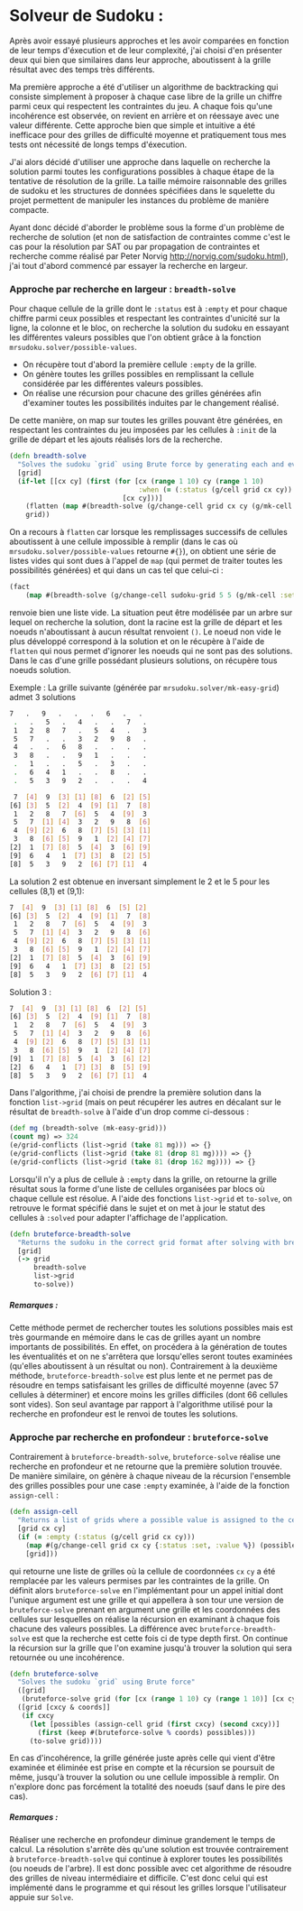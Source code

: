 # Solveur de Sudoku : 

Après avoir essayé plusieurs approches et les avoir comparées en fonction de leur temps d'éxecution et de leur complexité, j'ai choisi d'en présenter deux qui bien que similaires dans leur approche, aboutissent à la grille résultat avec des temps très différents.

Ma première approche a été d'utiliser un algorithme de backtracking qui consiste simplement à proposer à chaque case libre de la grille un chiffre parmi ceux qui respectent les contraintes du jeu. A chaque fois qu'une incohérence est observée, on revient en arrière et on réessaye avec une valeur différente. Cette approche bien que simple et intuitive a été inefficace pour des grilles de difficulté moyenne et pratiquement tous mes tests ont nécessité de longs temps d'éxecution. 

J'ai alors décidé d'utiliser une approche dans laquelle on recherche la solution parmi toutes les configurations possibles à chaque étape de la tentative de résolution de la grille. La taille mémoire raisonnable des grilles de sudoku et les structures de données spécifiées dans le squelette du projet permettent de manipuler les instances du problème de manière compacte.  

Ayant donc décidé d'aborder le problème sous la forme d'un problème de recherche de solution (et non de satisfaction de contraintes comme c'est le cas pour la résolution par SAT ou par propagation de contraintes et recherche comme réalisé par Peter Norvig http://norvig.com/sudoku.html), j'ai tout d'abord commencé par essayer la recherche en largeur.

### Approche par recherche en largeur : `breadth-solve` 

Pour chaque cellule de la grille dont le `:status` est à `:empty` et pour chaque chiffre parmi ceux possibles et respectant les contraintes d'unicité sur la ligne, la colonne et le bloc, on recherche la solution du sudoku en essayant les différentes valeurs possibles que l'on obtient grâce à la fonction `mrsudoku.solver/possible-values`.

* On récupère tout d'abord la première cellule `:empty` de la grille.
* On génère toutes les grilles possibles en remplissant la cellule considérée par les différentes valeurs possibles.
* On réalise une récursion pour chacune des grilles générées afin d'examiner toutes les possibilités induites par le changement réalisé.

De cette manière, on map sur toutes les grilles pouvant être générées, en respectant les contraintes du jeu imposées par les cellules à `:init` de la grille de départ et les ajouts réalisés lors de la recherche.

```clojure
(defn breadth-solve
  "Solves the sudoku `grid` using Brute force by generating each and every grid possible and returning the right one"
  [grid]
  (if-let [[cx cy] (first (for [cx (range 1 10) cy (range 1 10)
                                :when (= (:status (g/cell grid cx cy)) :empty)]
                            [cx cy]))]
    (flatten (map #(breadth-solve (g/change-cell grid cx cy (g/mk-cell :set %))) (possible-values grid cx cy)))
    grid))
```

On a recours à `flatten` car lorsque les remplissages successifs de cellules aboutissent à une cellule impossible à remplir (dans le cas où `mrsudoku.solver/possible-values` retourne `#{}`), on obtient une série de listes vides qui sont dues à l'appel de `map` (qui permet de traiter toutes les possibilités générées) et qui dans un cas tel que celui-ci :

```clojure
(fact
    (map #(breadth-solve (g/change-cell sudoku-grid 5 5 (g/mk-cell :set %))) #{}) => '()) => true
```

renvoie bien une liste vide. La situation peut être modélisée par un arbre sur lequel on recherche la solution, dont la racine est la grille de départ et les noeuds n'aboutissant à aucun résultat renvoient `()`.  Le noeud non vide le plus développé correspond à la solution et on le récupère à l'aide de `flatten` qui nous permet d'ignorer les noeuds qui ne sont pas des solutions. Dans le cas d'une grille possédant plusieurs solutions, on récupère tous noeuds solution. 

Exemple  : La grille suivante (générée par `mrsudoku.solver/mk-easy-grid`) admet 3 solutions 

```bash
7   .   9   .   .   .   6   .   .                     
 .   .   5   .   4   .   .   7   . 
 1   2   8   7   .   5   4   .   3 	  
 5   7   .   .   3   2   9   8   .    
 4   .   .   6   8   .   .   .   .    
 3   8   .   .   9   1   .   .   . 
 .   1   .   .   5   .   3   .   . 	 
 .   6   4   1   .   .   8   .   . 	
 .   5   3   9   2   .   .   .   4 	
```

```bash
 7  [4]  9  [3] [1] [8]  6  [2] [5]
[6] [3]  5  [2]  4  [9] [1]  7  [8]
 1   2   8   7  [6]  5   4  [9]  3 
 5   7  [1] [4]  3   2   9   8  [6]
 4  [9] [2]  6   8  [7] [5] [3] [1]
 3   8  [6] [5]  9   1  [2] [4] [7]
[2]  1  [7] [8]  5  [4]  3  [6] [9]
[9]  6   4   1  [7] [3]  8  [2] [5]
[8]  5   3   9   2  [6] [7] [1]  4
```

   La solution 2 est obtenue en inversant simplement le 2 et le 5 pour les cellules (8,1) et (9,1):                                 

```bash
7  [4]  9  [3] [1] [8]  6  [5] [2]
[6] [3]  5  [2]  4  [9] [1]  7  [8]
 1   2   8   7  [6]  5   4  [9]  3 
 5   7  [1] [4]  3   2   9   8  [6]
 4  [9] [2]  6   8  [7] [5] [3] [1]
 3   8  [6] [5]  9   1  [2] [4] [7]
[2]  1  [7] [8]  5  [4]  3  [6] [9]
[9]  6   4   1  [7] [3]  8  [2] [5]
[8]  5   3   9   2  [6] [7] [1]  4  
```

Solution 3 :

```bash
7  [4]  9  [3] [1] [8]  6  [2] [5]
[6] [3]  5  [2]  4  [9] [1]  7  [8]
 1   2   8   7  [6]  5   4  [9]  3 
 5   7  [1] [4]  3   2   9   8  [6]
 4  [9] [2]  6   8  [7] [5] [3] [1]
 3   8  [6] [5]  9   1  [2] [4] [7]
[9]  1  [7] [8]  5  [4]  3  [6] [2]
[2]  6   4   1  [7] [3]  8  [5] [9]
[8]  5   3   9   2  [6] [7] [1]  4 
```

Dans l'algorithme, j'ai choisi de prendre la première solution dans la fonction `list->grid` (mais on peut récupérer les autres en décalant sur le résultat de `breadth-solve` à l'aide d'un drop comme ci-dessous :

```clojure
(def mg (breadth-solve (mk-easy-grid)))
(count mg) => 324
(e/grid-conflicts (list->grid (take 81 mg))) => {}
(e/grid-conflicts (list->grid (take 81 (drop 81 mg)))) => {}
(e/grid-conflicts (list->grid (take 81 (drop 162 mg)))) => {}
```

Lorsqu'il n'y a plus de cellule à `:empty` dans la grille, on retourne la grille résultat sous la forme d'une liste de cellules organisées par blocs où chaque cellule est résolue. A l'aide des fonctions `list->grid` et `to-solve`, on retrouve le format spécifié dans le sujet et on met à jour le statut des cellules à `:solved` pour adapter l'affichage de l'application.  

```clojure
(defn bruteforce-breadth-solve
  "Returns the sudoku in the correct grid format after solving with breadth search."
  [grid]
  (-> grid
      breadth-solve
      list->grid
      to-solve))
```

##### Remarques :

Cette méthode permet de rechercher toutes les solutions possibles mais est très gourmande en mémoire dans le cas de grilles ayant un nombre importants de possibilités. En effet, on procédera à la génération de toutes les éventualités et on ne s'arrêtera que lorsqu'elles seront toutes examinées (qu'elles aboutissent à un résultat ou non). Contrairement à la deuxième méthode, `bruteforce-breadth-solve` est plus lente et ne permet pas de résoudre en temps satisfaisant les grilles de difficulté moyenne (avec 57 cellules à déterminer) et encore moins les grilles difficiles (dont 66 cellules sont vides). Son seul avantage par rapport à l'algorithme utilisé pour la recherche en profondeur est le renvoi de toutes les solutions.  

### Approche par recherche en profondeur : `bruteforce-solve`

Contrairement à `bruteforce-breadth-solve`, `bruteforce-solve` réalise une recherche en profondeur et ne retourne que la première solution trouvée. De manière similaire, on génère à chaque niveau de la récursion l'ensemble des grilles possibles pour une case `:empty` examinée, à l'aide de la fonction `assign-cell` :

```clojure
(defn assign-cell
  "Returns a list of grids where a possible value is assigned to the cell at coordinates cx cy."
  [grid cx cy]
  (if (= :empty (:status (g/cell grid cx cy)))
    (map #(g/change-cell grid cx cy {:status :set, :value %}) (possible-values grid cx cy))
    [grid]))
```

  qui retourne une liste de grilles où la cellule de coordonnées `cx` `cy` a été remplacée par les valeurs permises par les contraintes de la grille.  On définit alors `bruteforce-solve` en l'implémentant pour un appel initial  dont l'unique argument est une grille et qui appellera à son tour une version de `bruteforce-solve` prenant en argument une grille et les coordonnées des cellules sur lesquelles on réalise la récursion en examinant à chaque fois chacune des valeurs possibles. La différence avec  `bruteforce-breadth-solve` est que la recherche est cette fois ci de type depth first. On continue la récursion sur la grille que l'on examine jusqu'à trouver la solution qui sera retournée ou une incohérence.

```clojure
(defn bruteforce-solve
  "Solves the sudoku `grid` using Brute force"
  ([grid]
   (bruteforce-solve grid (for [cx (range 1 10) cy (range 1 10)] [cx cy])))
  ([grid [cxcy & coords]]
   (if cxcy
     (let [possibles (assign-cell grid (first cxcy) (second cxcy))]
       (first (keep #(bruteforce-solve % coords) possibles)))
     (to-solve grid))))
```

  En cas d'incohérence, la grille générée juste après celle qui vient d'être examinée et éliminée est prise en compte et la récursion se poursuit de même, jusqu'à trouver la solution ou une cellule impossible à remplir. On n'explore donc pas forcément la totalité des noeuds (sauf dans le pire des cas).

##### Remarques :

Réaliser une recherche en profondeur diminue grandement le temps de calcul. La résolution s'arrête dès qu'une solution est trouvée contrairement à `bruteforce-breadth-solve` qui continue à explorer toutes les possibilités (ou noeuds de l'arbre). Il est donc possible avec cet algorithme de résoudre des grilles de niveau intermédiaire et difficile. C'est donc celui qui est implémenté dans le programme et qui résout les grilles lorsque l'utilisateur appuie sur `Solve`.



